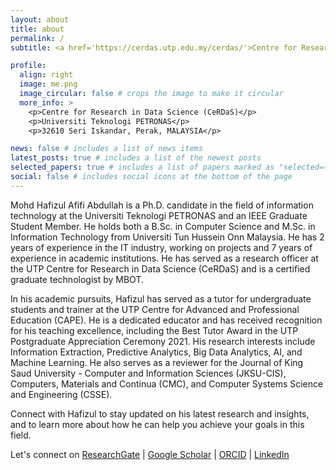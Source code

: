 ```yaml
---
layout: about
title: about
permalink: /
subtitle: <a href='https://cerdas.utp.edu.my/cerdas/'>Centre for Research in Data Science (CeRDaS), Universiti Teknologi PETRONAS</a>

profile:
  align: right
  image: me.png
  image_circular: false # crops the image to make it circular
  more_info: >
    <p>Centre for Research in Data Science (CeRDaS)</p>
    <p>Universiti Teknologi PETRONAS</p>
    <p>32610 Seri Iskandar, Perak, MALAYSIA</p>

news: false # includes a list of news items
latest_posts: true # includes a list of the newest posts
selected_papers: true # includes a list of papers marked as "selected={true}"
social: false # includes social icons at the bottom of the page
---
```


Mohd Hafizul Afifi Abdullah is a Ph.D. candidate in the field of information technology at the Universiti Teknologi PETRONAS and an IEEE Graduate Student Member. He holds both a B.Sc. in Computer Science and M.Sc. in Information Technology from Universiti Tun Hussein Onn Malaysia. He has 2 years of experience in the IT industry, working on projects and 7 years of experience in academic institutions. He has served as a research officer at the UTP Centre for Research in Data Science (CeRDaS) and is a certified graduate technologist by MBOT.

In his academic pursuits, Hafizul has served as a tutor for undergraduate students and trainer at the UTP Centre for Advanced and Professional Education (CAPE). He is a dedicated educator and has received recognition for his teaching excellence, including the Best Tutor Award in the UTP Postgraduate Appreciation Ceremony 2021. His research interests include Information Extraction, Predictive Analytics, Big Data Analytics, AI, and Machine Learning. He also serves as a reviewer for the Journal of King Saud University - Computer and Information Sciences (JKSU-CIS), Computers, Materials and Continua (CMC), and Computer Systems Science and Engineering (CSSE).

Connect with Hafizul to stay updated on his latest research and insights, and to learn more about how he can help you achieve your goals in this field.

Let's connect on [ResearchGate](https://www.researchgate.net/profile/Mohd_Hafizul_Afifi_Abdullah) | [Google Scholar](https://scholar.google.com/citations?user=mWsihrgAAAAJ&hl=en) | [ORCID](https://orcid.org/0000-0002-1427-2571) | [LinkedIn](https://www.linkedin.com/in/hafizulamz/)
